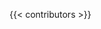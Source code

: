 <!--forhugo
+++
title="We made this"
date="31 Dec 2022 12:22:11 BST"
showTitle=true    
+++
forhugo-->

{{< contributors >}}
